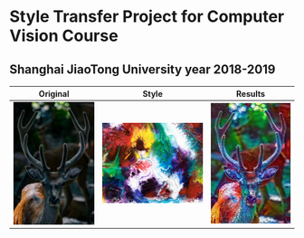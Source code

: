 # Style Transfer Project for Computer Vision Course
## Shanghai JiaoTong University year 2018-2019


|         Original         |           Style           |          Results       |
:-------------------------:|:-------------------------:|:------------------------:
<img src="/Images/Deer.jpg" width="100%"> | <img src="/Images/Abstract2.jpg" width="100%"> | <img src="/Results/Result_Deer_Abstract2.jpg" width="100%"> 

